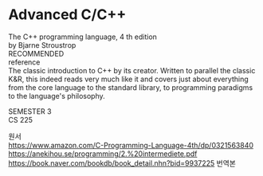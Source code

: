 # Advanced C/C++
The C++ programming language, 4
th edition<br>
by Bjarne Stroustrop
<br>RECOMMENDED<br>
reference<br>
The classic introduction to C++ by its creator. Written to parallel the classic K&R, this indeed reads very much like it and covers just about everything from the core language to the standard library, to programming paradigms to the language's philosophy.

SEMESTER 3<br>
CS 225

원서<br>
https://www.amazon.com/C-Programming-Language-4th/dp/0321563840<br>
https://anekihou.se/programming/2.%20intermediete.pdf<br>
https://book.naver.com/bookdb/book_detail.nhn?bid=9937225 번역본
